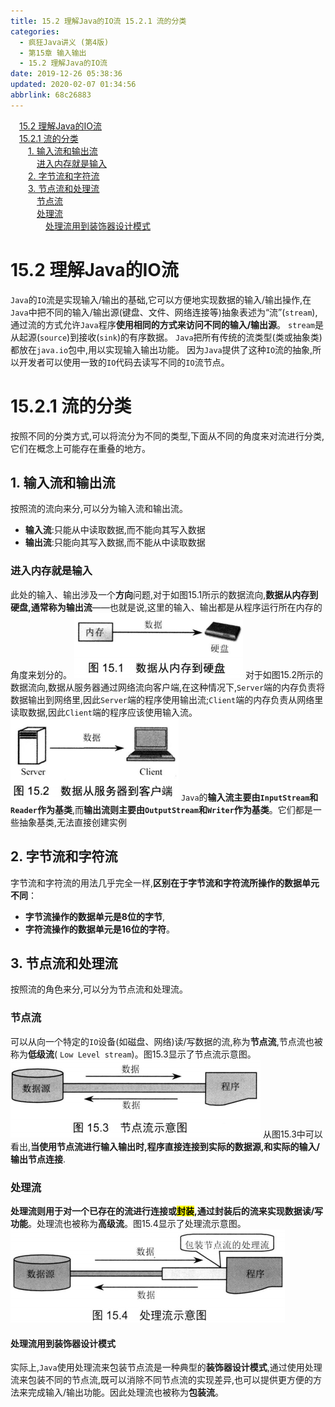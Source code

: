 ```yaml
---
title: 15.2 理解Java的IO流 15.2.1 流的分类
categories: 
  - 疯狂Java讲义 (第4版)
  - 第15章 输入输出
  - 15.2 理解Java的IO流
date: 2019-12-26 05:38:36
updated: 2020-02-07 01:34:56
abbrlink: 68c26883
---
```

<div id='my_toc'><a href="/JavaReadingNotes/68c26883/#15-2-理解Java的IO流" class="header_1">15.2 理解Java的IO流</a>&nbsp;<br><a href="/JavaReadingNotes/68c26883/#15-2-1-流的分类" class="header_1">15.2.1 流的分类</a>&nbsp;<br><a href="/JavaReadingNotes/68c26883/#1-输入流和输出流" class="header_2">1. 输入流和输出流</a>&nbsp;<br><a href="/JavaReadingNotes/68c26883/#进入内存就是输入" class="header_3">进入内存就是输入</a>&nbsp;<br><a href="/JavaReadingNotes/68c26883/#2-字节流和字符流" class="header_2">2. 字节流和字符流</a>&nbsp;<br><a href="/JavaReadingNotes/68c26883/#3-节点流和处理流" class="header_2">3. 节点流和处理流</a>&nbsp;<br><a href="/JavaReadingNotes/68c26883/#节点流" class="header_3">节点流</a>&nbsp;<br><a href="/JavaReadingNotes/68c26883/#处理流" class="header_3">处理流</a>&nbsp;<br><a href="/JavaReadingNotes/68c26883/#处理流用到装饰器设计模式" class="header_4">处理流用到装饰器设计模式</a>&nbsp;<br></div>
<style>.header_1{margin-left: 1em;}.header_2{margin-left: 2em;}.header_3{margin-left: 3em;}.header_4{margin-left: 4em;}.header_5{margin-left: 5em;}.header_6{margin-left: 6em;}</style>
<!--more-->
<script>if (navigator.platform.search('arm')==-1){document.getElementById('my_toc').style.display = 'none';}var e,p = document.getElementsByTagName('p');while (p.length>0) {e = p[0];e.parentElement.removeChild(e);}</script>

<!--end-->
# 15.2 理解Java的IO流
`Java`的`IO`流是实现输入/输出的基础,它可以方便地实现数据的输入/输出操作,在`Java`中把不同的输入/输出源(键盘、文件、网络连接等)抽象表述为“流”(`stream`),通过流的方式允许`Java`程序**使用相同的方式来访问不同的输入/输出源**。
`stream`是从起源(`source`)到接收(`sink`)的有序数据。
`Java`把所有传统的流类型(类或抽象类)都放在`java.io`包中,用以实现输入输出功能。
因为`Java`提供了这种`IO`流的抽象,所以开发者可以使用一致的`IO`代码去读写不同的`IO`流节点。
# 15.2.1 流的分类
按照不同的分类方式,可以将流分为不同的类型,下面从不同的角度来对流进行分类,它们在概念上可能存在重叠的地方。
## 1. 输入流和输出流
按照流的流向来分,可以分为输入流和输出流。
- **输入流**:只能从中读取数据,而不能向其写入数据
- **输出流**:只能向其写入数据,而不能从中读取数据

### 进入内存就是输入
此处的输入、输出涉及一个**方向**问题,对于如图15.1所示的数据流向,**数据从内存到硬盘,通常称为输出流**——也就是说,这里的输入、输出都是从程序运行所在内存的角度来划分的。
![这里有一张图片](https://raw.githubusercontent.com/lanlan2017/images/master/JavaReadingNotes/CrazyJavaLecture4/Chapter15IO/1.png)
对于如图15.2所示的数据流向,数据从服务器通过网络流向客户端,在这种情况下,`Server`端的内存负责将数据输出到网络里,因此`Server`端的程序使用输出流;`Client`端的内存负责从网络里读取数据,因此`Client`端的程序应该使用输入流。
![这里有一张图片](https://raw.githubusercontent.com/lanlan2017/images/master/JavaReadingNotes/CrazyJavaLecture4/Chapter15IO/2.png)
`Java`的**输入流主要由`InputStream`和`Reader`作为基类**,而**输出流则主要由`OutputStream`和`Writer`作为基类**。它们都是一些抽象基类,无法直接创建实例

## 2. 字节流和字符流
字节流和字符流的用法几乎完全一样,**区别在于字节流和字符流所操作的数据单元不同**：
- **字节流操作的数据单元是8位的字节**,
- **字符流操作的数据单元是16位的字符**。

## 3. 节点流和处理流
按照流的角色来分,可以分为节点流和处理流。
### 节点流
可以从向一个特定的`IO`设备(如磁盘、网络)读/写数据的流,称为**节点流**,节点流也被称为**低级流**( `Low Level stream`)。图15.3显示了节点流示意图。
![这里有一张图片](https://raw.githubusercontent.com/lanlan2017/images/master/JavaReadingNotes/CrazyJavaLecture4/Chapter15IO/3.png)
从图15.3中可以看出,**当使用节点流进行输入输出时,程序直接连接到实际的数据源,和实际的输入/输出节点连接**.
### 处理流
**处理流则用于对一个已存在的流进行连接或<mark>封装</mark>,通过封装后的流来实现数据读/写功能**。处理流也被称为**高级流**。图15.4显示了处理流示意图。
![这里有一张图片](https://raw.githubusercontent.com/lanlan2017/images/master/JavaReadingNotes/CrazyJavaLecture4/Chapter15IO/4.png)
#### 处理流用到装饰器设计模式
实际上,`Java`使用处理流来包装节点流是一种典型的**装饰器设计模式**,通过使用处理流来包装不同的节点流,既可以消除不同节点流的实现差异,也可以提供更方便的方法来完成输入/输出功能。因此处理流也被称为**包装流**。

<!-- JavaReadingNotes/CrazyJavaLecture4/Chapter15IO/ -->


